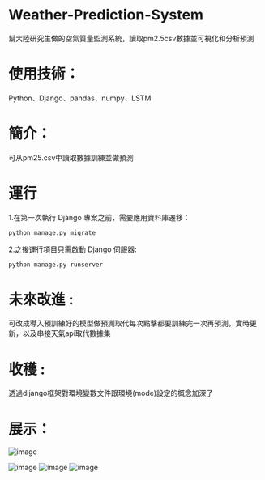 # Weather-Prediction-System
幫大陸研究生做的空氣質量監測系統，讀取pm2.5csv數據並可視化和分析預測

# 使用技術：
  Python、Django、pandas、numpy、LSTM
  
# 簡介：
  可从pm25.csv中讀取數據訓練並做預測

# 運行
  1.在第一次執行 Django 專案之前，需要應用資料庫遷移：

  ```bash
 python manage.py migrate
```
 
  
  2.之後運行項目只需啟動 Django 伺服器:
  ```bash
  python manage.py runserver
```
# 未來改進 :
  可改成導入預訓練好的模型做預測取代每次點擊都要訓練完一次再預測，實時更新，以及串接天氣api取代數據集

# 收穫 :
透過dijango框架對環境變數文件跟環境(mode)設定的概念加深了
  
# 展示：
![image](https://github.com/user-attachments/assets/f157402d-c767-4bd8-82fc-a27859ce1b80)

![image](https://github.com/user-attachments/assets/c85389d4-d9ac-42be-b379-d1e6381af4d9)
![image](https://github.com/user-attachments/assets/670078b1-46f5-42ba-bf66-702e5e0971bb)
![image](https://github.com/user-attachments/assets/e79dccbc-c767-4af4-a380-127b412b21d4)



